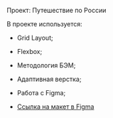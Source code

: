 Проект: Путешествие по России

В проекте используется:
* Grid Layout;
* Flexbox;
* Методология БЭМ;
* Адаптивная верстка;
* Работа с Figma;


* [Ссылка на макет в Figma](https://www.figma.com/file/5S2WSbEFL6awjVWJ0NWL8Q/Sprint-3_-Russia-_-desktop-mobile?node-id=28503%3A0)